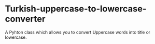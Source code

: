 # Turkish-uppercase-to-lowercase-converter
A Pyhton class which allows you to convert Uppercase words into title or lowercase.
